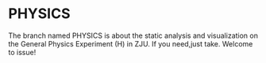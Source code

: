 # PHYSICS 
The branch named PHYSICS is about the static analysis and visualization on the General Physics Experiment (H) in ZJU.
If you need,just take.
Welcome to issue!
